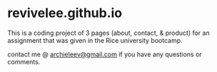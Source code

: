 # revivelee.github.io

This is a coding project of 3 pages (about, contact, & product) for an assignment that was given in the Rice university bootcamp.

contact me @ archieleev@gmail.com if you have any questions or comments.
